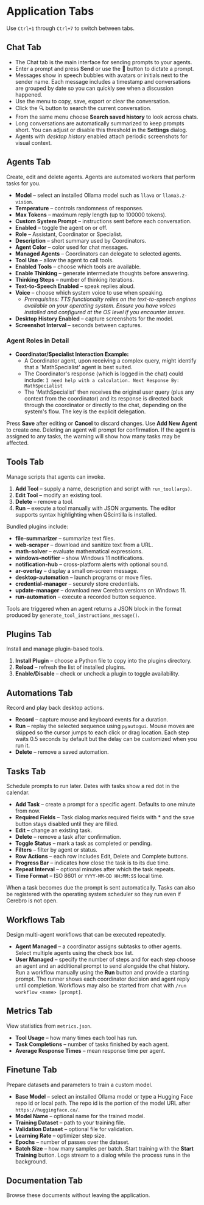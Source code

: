 # Application Tabs

Use `Ctrl+1` through `Ctrl+7` to switch between tabs.

## Chat Tab

- The Chat tab is the main interface for sending prompts to your agents.
- Enter a prompt and press **Send** or use the 🎤 button to dictate a prompt.
- Messages show in speech bubbles with avatars or initials next to the sender name. Each message includes a timestamp and conversations are grouped by date so you can quickly see when a discussion happened.
- Use the menu to copy, save, export or clear the conversation.
- Click the 🔍 button to search the current conversation.
- From the same menu choose **Search saved history** to look across chats.
- Long conversations are automatically summarized to keep prompts short.
  You can adjust or disable this threshold in the **Settings** dialog.
- Agents with *desktop history* enabled attach periodic screenshots for visual context.

## Agents Tab

Create, edit and delete agents.
Agents are automated workers that perform tasks for you.
- **Model** – select an installed Ollama model such as `llava` or `llama3.2-vision`.
- **Temperature** – controls randomness of responses.
- **Max Tokens** – maximum reply length (up to 100000 tokens).
- **Custom System Prompt** – instructions sent before each conversation.
- **Enabled** – toggle the agent on or off.
- **Role** – Assistant, Coordinator or Specialist.
- **Description** – short summary used by Coordinators.
- **Agent Color** – color used for chat messages.
- **Managed Agents** – Coordinators can delegate to selected agents.
- **Tool Use** – allow the agent to call tools.
- **Enabled Tools** – choose which tools are available.
- **Enable Thinking** – generate intermediate thoughts before answering.
- **Thinking Steps** – number of thinking iterations.
- **Text-to-Speech Enabled** – speak replies aloud.
- **Voice** – choose which system voice to use when speaking.
    - *Prerequisites: TTS functionality relies on the text-to-speech engines available on your operating system. Ensure you have voices installed and configured at the OS level if you encounter issues.*
- **Desktop History Enabled** – capture screenshots for the model.
- **Screenshot Interval** – seconds between captures.

### Agent Roles in Detail

- **Coordinator/Specialist Interaction Example:**
    - A Coordinator agent, upon receiving a complex query, might identify that a 'MathSpecialist' agent is best suited.
    - The Coordinator's response (which is logged in the chat) could include: `I need help with a calculation. Next Response By: MathSpecialist`
    - The 'MathSpecialist' then receives the original user query (plus any context from the coordinator) and its response is directed back through the coordinator or directly to the chat, depending on the system's flow. The key is the explicit delegation.

Press **Save** after editing or **Cancel** to discard changes. Use **Add New Agent** to create one.
Deleting an agent will prompt for confirmation. If the agent is assigned to any tasks, the warning will show how many tasks may be affected.

## Tools Tab

Manage scripts that agents can invoke.
1. **Add Tool** – supply a name, description and script with `run_tool(args)`.
2. **Edit Tool** – modify an existing tool.
3. **Delete** – remove a tool.
4. **Run** – execute a tool manually with JSON arguments.
   The editor supports syntax highlighting when QScintilla is installed.

Bundled plugins include:
- **file-summarizer** – summarize text files.
- **web-scraper** – download and sanitize text from a URL.
- **math-solver** – evaluate mathematical expressions.
- **windows-notifier** – show Windows 11 notifications.
- **notification-hub** – cross-platform alerts with optional sound.
- **ar-overlay** – display a small on-screen message.
- **desktop-automation** – launch programs or move files.
- **credential-manager** – securely store credentials.
- **update-manager** – download new Cerebro versions on Windows 11.
- **run-automation** – execute a recorded button sequence.

Tools are triggered when an agent returns a JSON block in the format produced by `generate_tool_instructions_message()`.

## Plugins Tab

Install and manage plugin-based tools.
1. **Install Plugin** – choose a Python file to copy into the plugins directory.
2. **Reload** – refresh the list of installed plugins.
3. **Enable/Disable** – check or uncheck a plugin to toggle availability.

## Automations Tab

Record and play back desktop actions.
- **Record** – capture mouse and keyboard events for a duration.
- **Run** – replay the selected sequence using `pyautogui`. Mouse moves are
  skipped so the cursor jumps to each click or drag location. Each step waits
  0.5 seconds by default but the delay can be customized when you run it.
- **Delete** – remove a saved automation.

## Tasks Tab

Schedule prompts to run later. Dates with tasks show a red dot in the calendar.
- **Add Task** – create a prompt for a specific agent. Defaults to one minute from now.
- **Required Fields** – Task dialog marks required fields with * and the save button stays disabled until they are filled.
- **Edit** – change an existing task.
- **Delete** – remove a task after confirmation.
- **Toggle Status** – mark a task as completed or pending.
- **Filters** – filter by agent or status.
- **Row Actions** – each row includes Edit, Delete and Complete buttons.
- **Progress Bar** – indicates how close the task is to its due time.
- **Repeat Interval** – optional minutes after which the task repeats.
- **Time Format** – ISO 8601 or `YYYY-MM-DD HH:MM:SS` local time.

When a task becomes due the prompt is sent automatically. Tasks can also be registered with the operating system scheduler so they run even if Cerebro is not open.

## Workflows Tab

Design multi-agent workflows that can be executed repeatedly.
- **Agent Managed** – a coordinator assigns subtasks to other agents. Select
  multiple agents using the check box list.
- **User Managed** – specify the number of steps and for each step choose an agent
  and an additional prompt to send alongside the chat history.
Run a workflow manually using the **Run** button and provide a starting prompt.
The runner shows each coordinator decision and agent reply until completion.
Workflows may also be started from chat with `/run workflow <name> [prompt]`.

## Metrics Tab

View statistics from `metrics.json`.
- **Tool Usage** – how many times each tool has run.
- **Task Completions** – number of tasks finished by each agent.
- **Average Response Times** – mean response time per agent.

## Finetune Tab

Prepare datasets and parameters to train a custom model.
- **Base Model** – select an installed Ollama model or type a Hugging Face repo id or local path. The repo id is the portion of the model URL after `https://huggingface.co/`.
- **Model Name** – optional name for the trained model.
- **Training Dataset** – path to your training file.
- **Validation Dataset** – optional file for validation.
- **Learning Rate** – optimizer step size.
- **Epochs** – number of passes over the dataset.
- **Batch Size** – how many samples per batch.
Start training with the **Start Training** button. Logs stream to a dialog while
the process runs in the background.

## Documentation Tab

Browse these documents without leaving the application.
